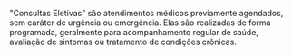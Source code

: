 "Consultas Eletivas" são atendimentos médicos previamente agendados, sem caráter de urgência ou emergência. Elas são realizadas de forma programada, geralmente para acompanhamento regular de saúde, avaliação de sintomas ou tratamento de condições crônicas.